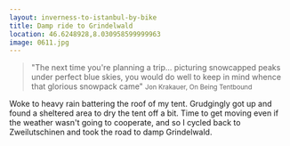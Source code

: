 ```yaml
---
layout: inverness-to-istanbul-by-bike
title: Damp ride to Grindelwald
location: 46.6248928,8.030958599999963
image: 0611.jpg
---
```

> "The next time you're planning a trip... picturing snowcapped peaks under perfect blue skies, you would do well to keep in mind whence that glorious snowpack came"
> <small>Jon Krakauer, On Being Tentbound</small>

Woke to heavy rain battering the roof of my tent. Grudgingly got up and found a sheltered area to dry the tent off a bit. Time to get moving even if the weather wasn't going to cooperate, and so I cycled back to Zweilutschinen and took the road to damp Grindelwald.